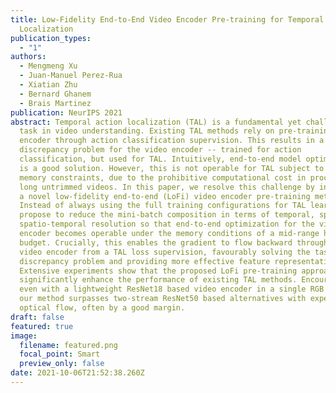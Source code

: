```yaml
---
title: Low-Fidelity End-to-End Video Encoder Pre-training for Temporal Action
  Localization
publication_types:
  - "1"
authors:
  - Mengmeng Xu
  - Juan-Manuel Perez-Rua
  - Xiatian Zhu
  - Bernard Ghanem
  - Brais Martinez
publication: NeurIPS 2021
abstract: Temporal action localization (TAL) is a fundamental yet challenging
  task in video understanding. Existing TAL methods rely on pre-training a video
  encoder through action classification supervision. This results in a task
  discrepancy problem for the video encoder -- trained for action
  classification, but used for TAL. Intuitively, end-to-end model optimization
  is a good solution. However, this is not operable for TAL subject to the GPU
  memory constraints, due to the prohibitive computational cost in processing
  long untrimmed videos. In this paper, we resolve this challenge by introducing
  a novel low-fidelity end-to-end (LoFi) video encoder pre-training method.
  Instead of always using the full training configurations for TAL learning, we
  propose to reduce the mini-batch composition in terms of temporal, spatial or
  spatio-temporal resolution so that end-to-end optimization for the video
  encoder becomes operable under the memory conditions of a mid-range hardware
  budget. Crucially, this enables the gradient to flow backward through the
  video encoder from a TAL loss supervision, favourably solving the task
  discrepancy problem and providing more effective feature representations.
  Extensive experiments show that the proposed LoFi pre-training approach can
  significantly enhance the performance of existing TAL methods. Encouragingly,
  even with a lightweight ResNet18 based video encoder in a single RGB stream,
  our method surpasses two-stream ResNet50 based alternatives with expensive
  optical flow, often by a good margin.
draft: false
featured: true
image:
  filename: featured.png
  focal_point: Smart
  preview_only: false
date: 2021-10-06T21:52:38.260Z
---
```

